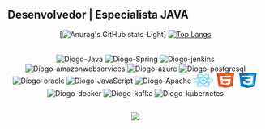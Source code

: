## Desenvolvedor | Especialista JAVA
<div align="center">
  

[![Anurag's GitHub stats-Light](https://github-readme-stats.vercel.app/api?username=DiogoHumberto&show_icons=true&theme=default#gh-light-mode-only)]
[![Top Langs](https://github-readme-stats.vercel.app/api/top-langs/?username=DiogoHumberto&layout=compact&langs_count=7)](https://github.com/DiogoHumberto/github-readme-stats)
</div>

<div align="center" style="display: inline_block"><br>
  <img align="center" alt="Diogo-Java" height="40" width="40" src="https://cdn.jsdelivr.net/gh/devicons/devicon/icons/java/java-original-wordmark.svg">
  <img align="center" alt="Diogo-Spring" height="30" width="40" src="https://cdn.jsdelivr.net/gh/devicons/devicon/icons/spring/spring-original-wordmark.svg">
  <img align="center" alt="Diogo-jenkins" height="30" width="40" src="https://cdn.jsdelivr.net/gh/devicons/devicon/icons/jenkins/jenkins-original.svg">
 
  <img align="center" alt="Diogo-amazonwebservices" height="30" width="40" src="https://cdn.jsdelivr.net/gh/devicons/devicon/icons/amazonwebservices/amazonwebservices-plain-wordmark.svg">
  
  <img align="center" alt="Diogo-azure" height="30" width="40" src="https://cdn.jsdelivr.net/gh/devicons/devicon/icons/azure/azure-original-wordmark.svg">
  
  <img align="center" alt="Diogo-postgresql" height="30" width="40" src="https://cdn.jsdelivr.net/gh/devicons/devicon/icons/postgresql/postgresql-plain-wordmark.svg">

  <img align="center" alt="Diogo-oracle" height="30" width="40" src="https://cdn.jsdelivr.net/gh/devicons/devicon/icons/oracle/oracle-original.svg">
  
  <img align="center" alt="Diogo-JavaScript" height="40" width="40" src="https://cdn.jsdelivr.net/gh/devicons/devicon/icons/javascript/javascript-original.svg">
  <img align="center" alt="Diogo-Apache" height="30" width="40" src="https://cdn.jsdelivr.net/gh/devicons/devicon/icons/apache/apache-line-wordmark.svg"> 
  <img align="center" alt="Diogo-React" height="30" width="40" src="https://raw.githubusercontent.com/devicons/devicon/master/icons/react/react-original.svg">
  <img align="center" alt="Diogo-HTML" height="30" width="40" src="https://raw.githubusercontent.com/devicons/devicon/master/icons/html5/html5-original.svg">
  <img align="center" alt="Diogo-CSS" height="30" width="40" src="https://raw.githubusercontent.com/devicons/devicon/master/icons/css3/css3-original.svg">
  <img align="center" alt="Diogo-docker" height="30" width="40" src="https://cdn.jsdelivr.net/gh/devicons/devicon/icons/docker/docker-original-wordmark.svg">
  <img align="center" alt="Diogo-kafka" height="30" width="40" src="https://cdn.jsdelivr.net/gh/devicons/devicon/icons/apachekafka/apachekafka-original-wordmark.svg">
  
  <img align="center" alt="Diogo-kubernetes" height="30" width="40" src="https://cdn.jsdelivr.net/gh/devicons/devicon/icons/kubernetes/kubernetes-plain-wordmark.svg">
 
  
 
  
  ##
 
<div>   
  <a href="https://br.linkedin.com/in/diogo-humberto" target="_blank"><img src="https://img.shields.io/badge/-LinkedIn-%230077B5?style=for-the-badge&logo=linkedin&logoColor=white" target="_blank"></a> 
 
 
 
</div>
